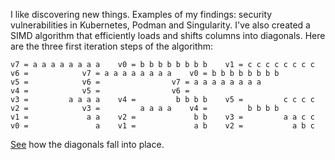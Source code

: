 I like discovering new things. Examples of my findings: security vulnerabilities in Kubernetes, Podman and Singularity.
I've also created a SIMD algorithm that efficiently loads and shifts columns into diagonals. Here are the three first iteration steps of the algorithm:

```
v7 = a a a a a a a a    v0 = b b b b b b b b    v1 = c c c c c c c c
v6 =			v7 = a a a a a a a a	v0 = b b b b b b b b
v5 =			v6 =		    	v7 = a a a a a a a a
v4 =			v5 =		    	v6 =		    
v3 =         a a a a	v4 =         b b b b	v5 =         c c c c
v2 =			v3 =         a a a a	v4 =         b b b b
v1 =             a a	v2 =             b b	v3 =         a a c c
v0 =               a	v1 =             a b	v2 =           a b c
```
[See](https://github.com/eriksjolund/diagonalsw#implementation-detail-loading-score-values-into-a-diagonal-vector) how the diagonals fall into place.
